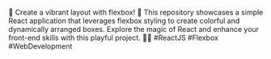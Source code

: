 🌈 Create a vibrant layout with flexbox! 🚀 This repository showcases a simple React application that leverages flexbox styling to create colorful and dynamically arranged boxes. Explore the magic of React and enhance your front-end skills with this playful project. 🎨✨ #ReactJS #Flexbox #WebDevelopment
